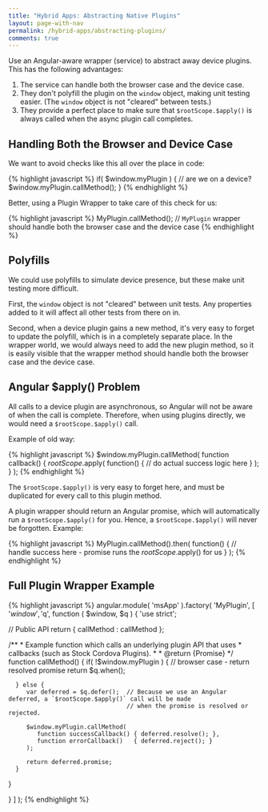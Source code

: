 ```yaml
---
title: "Hybrid Apps: Abstracting Native Plugins"
layout: page-with-nav
permalink: /hybrid-apps/abstracting-plugins/
comments: true
---
```



Use an Angular-aware wrapper (service) to abstract away device plugins. This has 
the following advantages:

1. The service can handle both the browser case and the device case.
2. They don't polyfill the plugin on the `window` object, making unit testing
   easier. (The `window` object is not "cleared" between tests.)
3. They provide a perfect place to make sure that `$rootScope.$apply()` is 
   always called when the async plugin call completes. 


## Handling Both the Browser and Device Case

We want to avoid checks like this all over the place in code:

{% highlight javascript %}
if( $window.myPlugin ) {  // are we on a device?
   $window.myPlugin.callMethod();
}
{% endhighlight %}

Better, using a Plugin Wrapper to take care of this check for us:

{% highlight javascript %}
MyPlugin.callMethod();  // `MyPlugin` wrapper should handle both the browser case and the device case
{% endhighlight %}


## Polyfills

We could use polyfills to simulate device presence, but these make unit testing
more difficult.

First, the `window` object is not "cleared" between unit tests. Any properties
added to it will affect all other tests from there on in.

Second, when a device plugin gains a new method, it's very easy to forget to 
update the polyfill, which is in a completely separate place. In the wrapper
world, we would always need to add the new plugin method, so it is easily
visible that the wrapper method should handle both the browser case and the 
device case.


## Angular $apply() Problem

All calls to a device plugin are asynchronous, so Angular will not be aware of
when the call is complete. Therefore, when using plugins directly, we would need
a `$rootScope.$apply()` call. 

Example of old way:

{% highlight javascript %}
$window.myPlugin.callMethod( function callback() {
   $rootScope.$apply( function() {
      // do actual success logic here
   } );
} );
{% endhighlight %}

The `$rootScope.$apply()` is very easy to forget here, and must be duplicated 
for every call to this plugin method.


A plugin wrapper should return an Angular promise, which will automatically run a 
`$rootScope.$apply()` for you. Hence, a `$rootScope.$apply()` will never be 
forgotten. Example:

{% highlight javascript %}
MyPlugin.callMethod().then( function() {
   // handle success here - promise runs the $rootScope.$apply() for us
} );
{% endhighlight %}


## Full Plugin Wrapper Example

{% highlight javascript %}
angular.module( 'msApp' ).factory( 'MyPlugin',
         [ '$window', '$q',
function (  $window,   $q ) {
   'use strict';

   // Public API
   return {
      callMethod : callMethod
   };
   

   /**
    * Example function which calls an underlying plugin API that uses 
    * callbacks (such as Stock Cordova Plugins).
    * 
    * @return {Promise}
    */
   function callMethod() {
      if( !$window.myPlugin ) {  // browser case - return resolved promise
         return $q.when();
      
      } else {
         var deferred = $q.defer();  // Because we use an Angular deferred, a `$rootScope.$apply()` call will be made
                                     // when the promise is resolved or rejected.
         
         $window.myPlugin.callMethod( 
            function successCallback() { deferred.resolve(); }, 
            function errorCallback()   { deferred.reject(); } 
         );
         
         return deferred.promise;
      }
   }
   
} ] );
{% endhighlight %}